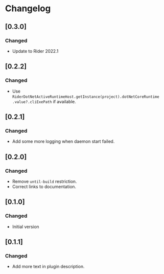 # Changelog

## [0.3.0]

### Changed
- Update to Rider 2022.1

## [0.2.2]

### Changed
- Use `RiderDotNetActiveRuntimeHost.getInstance(project).dotNetCoreRuntime.value?.cliExePath` if available.

## [0.2.1]

### Changed
- Add some more logging when daemon start failed.

## [0.2.0]

### Changed
- Remove `until-build` restriction.
- Correct links to documentation.

## [0.1.0]

### Changed
- Initial version

## [0.1.1]

### Changed
- Add more text in plugin description.